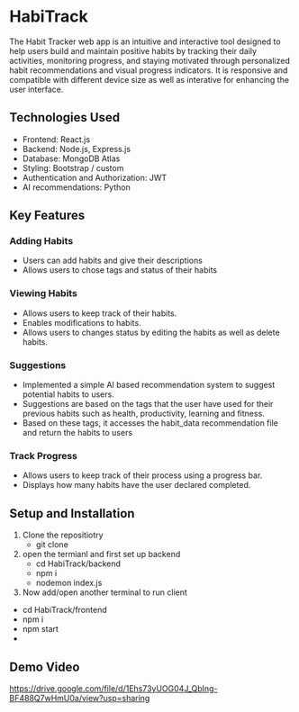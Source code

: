 # HabiTrack

The Habit Tracker web app is an intuitive and interactive tool designed to help users build and maintain positive habits by tracking their daily activities, monitoring progress, and staying motivated through personalized habit recommendations and visual progress indicators.
It is responsive and compatible with different device size as well as interative for enhancing the user interface.

## Technologies Used

- Frontend: React.js
- Backend: Node.js, Express.js
- Database: MongoDB Atlas
- Styling: Bootstrap / custom
- Authentication and Authorization: JWT
- AI recommendations: Python

## Key Features
### Adding Habits
- Users can add habits and give their descriptions
- Allows users to chose tags and status of their habits
### Viewing Habits
- Allows users to keep track of their habits.
- Enables modifications to habits.
- Allows users to changes status by editing the habits as well as delete habits.
### Suggestions
- Implemented a simple AI based recommendation system to suggest potential habits to users.
- Suggestions are based on the tags that the user have used for their previous habits such as health, productivity, learning and fitness.
- Based on these tags, it accesses the habit_data recommendation file and return the habits to users
### Track Progress
- Allows users to keep track of their process using a progress bar.
- Displays how many habits have the user declared completed.

## Setup and Installation
1. Clone the repositiotry
   - git clone 
 2. open the termianl and first set up backend
    - cd HabiTrack/backend    
    - npm i                        
    - nodemon index.js
3. Now add/open another terminal to run client
- cd HabiTrack/frontend
- npm i
- npm start
- 
## Demo Video

https://drive.google.com/file/d/1Ehs73yUOG04J_QbIng-BF488Q7wHmU0a/view?usp=sharing

